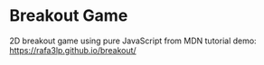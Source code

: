 # Breakout Game
2D breakout game using pure JavaScript from MDN tutorial
demo: https://rafa3lp.github.io/breakout/
